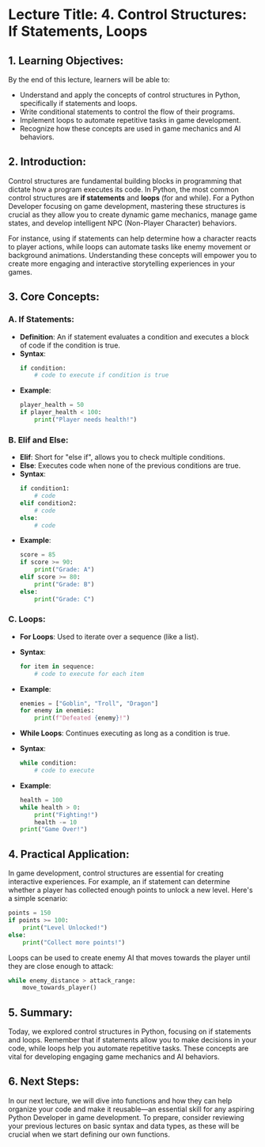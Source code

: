 # Lecture Title: 4. Control Structures: If Statements, Loops

## 1. Learning Objectives:
By the end of this lecture, learners will be able to:
- Understand and apply the concepts of control structures in Python, specifically if statements and loops.
- Write conditional statements to control the flow of their programs.
- Implement loops to automate repetitive tasks in game development.
- Recognize how these concepts are used in game mechanics and AI behaviors.

## 2. Introduction:
Control structures are fundamental building blocks in programming that dictate how a program executes its code. In Python, the most common control structures are **if statements** and **loops** (for and while). For a Python Developer focusing on game development, mastering these structures is crucial as they allow you to create dynamic game mechanics, manage game states, and develop intelligent NPC (Non-Player Character) behaviors.

For instance, using if statements can help determine how a character reacts to player actions, while loops can automate tasks like enemy movement or background animations. Understanding these concepts will empower you to create more engaging and interactive storytelling experiences in your games.

## 3. Core Concepts:
### A. If Statements:
- **Definition**: An if statement evaluates a condition and executes a block of code if the condition is true.
- **Syntax**:
  ```python
  if condition:
      # code to execute if condition is true
  ```
- **Example**:
  ```python
  player_health = 50
  if player_health < 100:
      print("Player needs health!")
  ```

### B. Elif and Else:
- **Elif**: Short for "else if", allows you to check multiple conditions.
- **Else**: Executes code when none of the previous conditions are true.
- **Syntax**:
  ```python
  if condition1:
      # code
  elif condition2:
      # code
  else:
      # code
  ```
- **Example**:
  ```python
  score = 85
  if score >= 90:
      print("Grade: A")
  elif score >= 80:
      print("Grade: B")
  else:
      print("Grade: C")
  ```

### C. Loops:
- **For Loops**: Used to iterate over a sequence (like a list).
- **Syntax**:
  ```python
  for item in sequence:
      # code to execute for each item
  ```
- **Example**:
  ```python
  enemies = ["Goblin", "Troll", "Dragon"]
  for enemy in enemies:
      print(f"Defeated {enemy}!")
  ```

- **While Loops**: Continues executing as long as a condition is true.
- **Syntax**:
  ```python
  while condition:
      # code to execute
  ```
- **Example**:
  ```python
  health = 100
  while health > 0:
      print("Fighting!")
      health -= 10
  print("Game Over!")
  ```

## 4. Practical Application:
In game development, control structures are essential for creating interactive experiences. For example, an if statement can determine whether a player has collected enough points to unlock a new level. Here's a simple scenario:

```python
points = 150
if points >= 100:
    print("Level Unlocked!")
else:
    print("Collect more points!")
```

Loops can be used to create enemy AI that moves towards the player until they are close enough to attack:

```python
while enemy_distance > attack_range:
    move_towards_player()
```

## 5. Summary:
Today, we explored control structures in Python, focusing on if statements and loops. Remember that if statements allow you to make decisions in your code, while loops help you automate repetitive tasks. These concepts are vital for developing engaging game mechanics and AI behaviors.

## 6. Next Steps:
In our next lecture, we will dive into functions and how they can help organize your code and make it reusable—an essential skill for any aspiring Python Developer in game development. To prepare, consider reviewing your previous lectures on basic syntax and data types, as these will be crucial when we start defining our own functions.